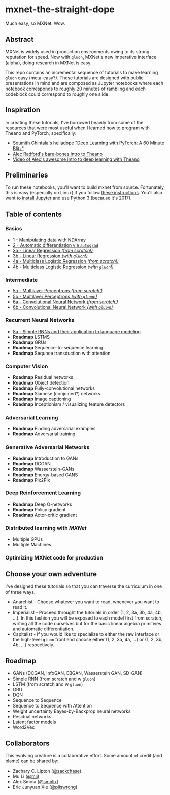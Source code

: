 # mxnet-the-straight-dope
Much easy, so MXNet. Wow.

## Abstract
MXNet is widely used in production environments owing to its strong reputation for speed. Now with ``gluon``, MXNet's new imperative interface (alpha), doing research in MXNet is easy. 

This repo contains an incremental sequence of tutorials to make learning ``gluon`` easy (meta-easy?). These tutorials are designed with public presentations in mind and are composed as Jupyter notebooks where each notebook corresponds to roughly 20 minutes of rambling and each codeblock could correspond to roughly one slide.


## Inspiration 

In creating these tutorials, I've borrowed heavily from some of the resources that were most useful when I learned how to program with Theano and PyTorch, specifically:

* [Soumith Chintala's helladope "Deep Learning with PyTorch: A 60 Minute Blitz"](http://pytorch.org/tutorials/beginner/deep_learning_60min_blitz.html)
* [Alec Radford's bare-bones intro to Theano](https://github.com/Newmu/Theano-Tutorials) 
* [Video of Alec's awesome intro to deep learning with Theano](https://www.youtube.com/watch?v=S75EdAcXHKk)

## Preliminaries

To run these notebooks, you'll want to build mxnet from source. Fortunately, this is easy (especially on Linux) if you follow [these instructions](http://mxnet.io/get_started/install.html). You'll also want to [install Jupyter](http://jupyter.readthedocs.io/en/latest/install.html) and use Python 3 (because it's 2017). 

## Table of contents 

### Basics
* [1 - Manipulating data with NDArray](https://github.com/zackchase/mxnet-the-straight-dope/blob/master/1-ndarray.ipynb) 
* [2 - Automatic differentiation via ``autograd``](https://github.com/zackchase/mxnet-the-straight-dope/blob/master/2-autograd.ipynb)
* [3a - Linear Regression *(from scratch!)*](https://github.com/zackchase/mxnet-the-straight-dope/blob/master/3a-linear-regression-scratch.ipynb)
* [3b - Linear Regression *(with ``gluon``!)*](https://github.com/zackchase/mxnet-the-straight-dope/blob/master/3b-linear-regression-gluon.ipynb)
* [4a - Multiclass Logistic Regression *(from scratch!)*](https://github.com/zackchase/mxnet-the-straight-dope/blob/master/4a-softmax-regression-scratch.ipynb)
* [4b - Multiclass Logistic Regression *(with ``gluon``!)*](https://github.com/zackchase/mxnet-the-straight-dope/blob/master/4b-softmax-regression-gluon.ipynb)
### Intermediate 
* [5a - Multilayer Perceptrons *(from scratch!)*](https://github.com/zackchase/mxnet-the-straight-dope/blob/master/5a-mlp-scratch.ipynb)
* [5b - Multilayer Perceptrons *(with ``gluon``!)*](https://github.com/zackchase/mxnet-the-straight-dope/blob/master/5b-mlp-gluon.ipynb)
* [6a - Convolutional Neural Network *(from scratch!)*](https://github.com/zackchase/mxnet-the-straight-dope/blob/master/6a-cnn-scratch.ipynb)
* [6b - Convolutional Neural Network *(with ``gluon``!)*](https://github.com/zackchase/mxnet-the-straight-dope/blob/master/6a-cnn-gluon.ipynb)

### Recurrent Neural Networks
* [8a - Simple RNNs and their application to language modeling](https://github.com/zackchase/mxnet-the-straight-dope/blob/master/8a-simple-rnn-language-model.ipynb)
* **Roadmap** LSTMS
* **Roadmap** GRUs
* **Roadmap** Sequence-to-sequence learning
* **Roadmap** Sequnce transduction with attention

### Computer Vision
* **Roadmap** Residual networks
* **Roadmap** Object detection 
* **Roadmap** Fully-convolutional networks
* **Roadmap** Siamese (conjoined?) networks
* **Roadmap** Image captioning
* **Roadmap** Inceptionism / visualizing feature detectors

### Adversarial Learning
* **Roadmap** Finding adversarial examples
* **Roadmap** Adversarial training


### Generative Adversarial Networks
* **Roadmap** Introduction to GANs
* **Roadmap** DCGAN
* **Roadmap** Wasserstein-GANs
* **Roadmap** Energy-based GANS
* **Roadmap** Pix2Pix


### Deep Reinforcement Learning
* **Roadmap** Deep Q-networks
* **Roadmap** Policy gradient
* **Roadmap** Actor-critic gradient

### Distributed learning with *MXNet*
* Multiple GPUs 
* Multiple Machines

### Optimizing MXNet code for production

## Choose your own adventure

I've designed these tutorials so that you can traverse the curriculum in one of three ways.
* Anarchist - Choose whatever you want to read, whenever you want to read it.
* Imperialist - Proceed throught the tutorials in order (1, 2, 3a, 3b, 4a, 4b, ...). In this fashion you will be exposed to each model first from scratch, writing all the code ourselves but for the basic linear algebra primitives and automatic differentiation.
* Capitalist - If you would like to specialize to either the raw interface or the high-level ``gluon`` front end choose either (1, 2, 3a, 4a, ...) or (1, 2, 3b, 4b, ...) respectively.

## Roadmap
* GANs (DCGAN, InfoGAN, EBGAN, Wasserstein GAN, SD-GAN)
* Simple RNN (from scratch and w ``gluon``)
* LSTM (from scratch and w ``gluon``)
* GRU
* DQN 
* Sequence to Sequence 
* Sequence to Sequence with Attention
* Weight uncertainty Bayes-by-Backprop neural networks 
* Residual networks
* Latent factor models
* Word2Vec 

## Collaborators
This evolving creature is a collaborative effort. Some amount of credit (and blame) can be shared by:
* Zachary C. Lipton ([@zackchase](https://github.com/zackchase))
* Mu Li ([@mli](https://github.com/mli))
* Alex Smola ([@smolix](https://github.com/smolix))
* Eric Junyuan Xie ([@piiswrong](https://github.com/piiswrong))

